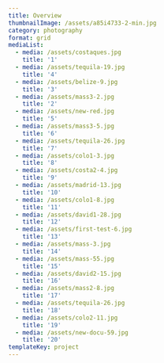 ```yaml
---
title: Overview
thumbnailImage: /assets/a85i4733-2-min.jpg
category: photography
format: grid
mediaList:
  - media: /assets/costaques.jpg
    title: '1'
  - media: /assets/tequila-19.jpg
    title: '4'
  - media: /assets/belize-9.jpg
    title: '3'
  - media: /assets/mass3-2.jpg
    title: '2'
  - media: /assets/new-red.jpg
    title: '5'
  - media: /assets/mass3-5.jpg
    title: '6'
  - media: /assets/tequila-26.jpg
    title: '7'
  - media: /assets/colo1-3.jpg
    title: '8'
  - media: /assets/costa2-4.jpg
    title: '9'
  - media: /assets/madrid-13.jpg
    title: '10'
  - media: /assets/colo1-8.jpg
    title: '11'
  - media: /assets/david1-28.jpg
    title: '12'
  - media: /assets/first-test-6.jpg
    title: '13'
  - media: /assets/mass-3.jpg
    title: '14'
  - media: /assets/mass-55.jpg
    title: '15'
  - media: /assets/david2-15.jpg
    title: '16'
  - media: /assets/mass2-8.jpg
    title: '17'
  - media: /assets/tequila-26.jpg
    title: '18'
  - media: /assets/colo2-11.jpg
    title: '19'
  - media: /assets/new-docu-59.jpg
    title: '20'
templateKey: project
---
```


